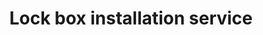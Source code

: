 ---
title: "Lock box installation service"
alt: "Installing secure key safes and lockboxes for easy and safe access to keys"
description: "Installing secure key safes and lockboxes for easy and safe access to keys"
category: "locksmith"
subcategory: "lock-box-installation"
image: "/tradespeople/locksmith/lock-box-installation.webp"
ogImage: "/tradespeople/locksmith/lock-box-installation.webp"
colour: "blue"
pathtxt: "Lock box installation"
published: true
---